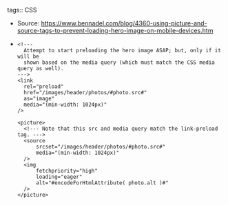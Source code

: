tags:: CSS

- Source: https://www.bennadel.com/blog/4360-using-picture-and-source-tags-to-prevent-loading-hero-image-on-mobile-devices.htm
- ```
  <!---
  	Attempt to start preloading the hero image ASAP; but, only if it will be
  	shown based on the media query (which must match the CSS media query as well).
  --->
  <link
  	rel="preload"
  	href="/images/header/photos/#photo.src#"
  	as="image"
  	media="(min-width: 1024px)"
  />
  
  <picture>
  	<!--- Note that this src and media query match the link-preload tag. --->
  	<source
  		srcset="/images/header/photos/#photo.src#"
  		media="(min-width: 1024px)"
  	/>
  	<img
  		fetchpriority="high"
  		loading="eager"
  		alt="#encodeForHtmlAttribute( photo.alt )#"
  	/>
  </picture>
  ```